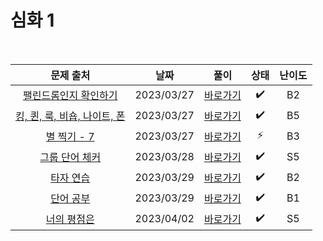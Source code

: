 # 심화 1

<br>

|                              문제 출처                               |    날짜    |          풀이          | 상태 | 난이도 |
| :------------------------------------------------------------------: | :--------: | :--------------------: | :--: | :----: |
|    [팰린드롬인지 확인하기](https://www.acmicpc.net/problem/10988)    | 2023/03/27 | [바로가기](./10988.js) |  ✔️  |   B2   |
| [킹, 퀸, 룩, 비숍, 나이트, 폰](https://www.acmicpc.net/problem/3003) | 2023/03/27 | [바로가기](./3003.js)  |  ✔️  |   B5   |
|         [별 찍기 - 7](https://www.acmicpc.net/problem/2444)          | 2023/03/27 | [바로가기](./2444.js)  |  ⚡  |   B3   |
|        [그룹 단어 체커](https://www.acmicpc.net/problem/1316)        | 2023/03/28 | [바로가기](./1316.js)  |  ✔️  |   S5   |
|          [타자 연습](https://www.acmicpc.net/problem/17487)          | 2023/03/29 | [바로가기](./17487.js) |  ✔️  |   B2   |
|          [단어 공부](https://www.acmicpc.net/problem/1157)           | 2023/03/29 | [바로가기](./1157.js)  |  ✔️  |   B1   |
|         [너의 평점은](https://www.acmicpc.net/problem/25206)         | 2023/04/02 | [바로가기](./25206.js) |  ✔️  |   S5   |
